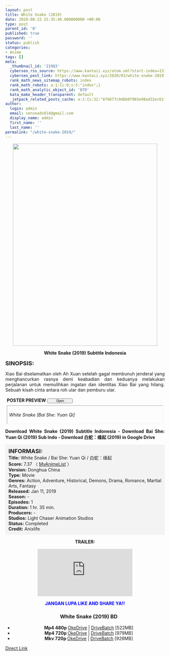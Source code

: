 ```yaml
---
layout: post
title: White Snake (2019)
date: 2020-08-22 15:35:46.000000000 +00:00
type: post
parent_id: '0'
published: true
password: ''
status: publish
categories:
- Anime
tags: []
meta:
  _thumbnail_id: '21983'
  cyberseo_rss_source: https://www.kantaii.xyz/atom.xml?start-index=151&max-results=150
  cyberseo_post_link: https://www.kantaii.xyz/2020/03/white-snake-2019.html
  rank_math_news_sitemap_robots: index
  rank_math_robots: a:1:{i:0;s:5:"index";}
  rank_math_analytic_object_id: '879'
  kata_make_header_transparent: default
  _jetpack_related_posts_cache: a:1:{s:32:"8f6677c9d6b0f903e98ad32ec61f8deb";a:2:{s:7:"expires";i:1657347355;s:7:"payload";a:0:{}}}
author:
  login: admin
  email: senseads014@gmail.com
  display_name: admin
  first_name: ''
  last_name: ''
permalink: "/white-snake-2019/"
---
```

<div class="separator" style="clear: both; text-align: center;"><a href="https://1.bp.blogspot.com/-iUUgZ7C-aCU/XmeNBmQ12mI/AAAAAAAACKU/VTUzoHqvfR83Ke5RD0w3sQEaYK901dXEgCLcBGAsYHQ/s1600/White%2BSnake%2B2.jpg" imageanchor="1" style="margin-left: 1em; margin-right: 1em;"><img border="0" data-original-height="1200" data-original-width="857" height="640" src="{{ site.baseurl }}/assets/2020/08/White%2BSnake%2B2.jpg" width="456" /></a></div>
<p>
<div style="text-align: center;"><b>White Snake (2019) Subtitle Indonesia</b></p>
</div>
<p><b><span style="font-size: large;">SINOPSIS:</span></b>
<div style="text-align: justify;">Xiao Bai diselamatkan oleh Ah Xuan setelah gagal membunuh jenderal yang menghancurkan rasnya demi keabadian dan keduanya melakukan perjalanan untuk memulihkan ingatan dan identitas Xiao Bai yang hilang. Sebuah kisah cinta antara roh ular dan pemburu ular.</p>
<p><a name="more"></a>
<div>
<div style="margin: 5px;">
<div class="smallfont" style="margin-bottom: 2px;"><span style="font-weight: bold;">POSTER PREVIEW</span><input onclick="if (this.parentNode.parentNode.getElementsByTagName('div')[1].getElementsByTagName('div')[0].style.display != '') { this.parentNode.parentNode.getElementsByTagName('div')[1].getElementsByTagName('div')[0].style.display = ''; this.innerText = ''; this.value = ' Close..'; } else { this.parentNode.parentNode.getElementsByTagName('div')[1].getElementsByTagName('div')[0].style.display = 'none'; this.innerText = ''; this.value = ' Clik Here'; }" style="font-size: 10px; margin: 5px; padding: 0px; width: 80px;" type="button" value="Open" /></div>
<div class="alt2" style="border: 1px inset; margin: 0px; padding: 6px;">
<div style="display: none;">
<div class="separator" style="clear: both; text-align: center;"><a href="https://1.bp.blogspot.com/-JGH5gyd_pC8/XmeNdxkcbxI/AAAAAAAACKk/x44b_CpjDzUI1MgHOy5LClLCHTwS9J9jACLcBGAsYHQ/s1600/White%2BSnake%2B1.jpg" imageanchor="1" style="margin-left: 1em; margin-right: 1em;"><img border="0" data-original-height="643" data-original-width="1500" height="274" src="{{ site.baseurl }}/assets/2020/08/White%2BSnake%2B1.jpg" width="640" /></a></div>
<p>
<div class="separator" style="clear: both; text-align: center;"><a href="https://1.bp.blogspot.com/-Txwaxmfi0Wo/XmeNdsSCo2I/AAAAAAAACKc/wK5460ssKfEPw6RGGLgoMtg_fMyBDXMZACLcBGAsYHQ/s1600/White%2BSnake%2B3.jpg" imageanchor="1" style="margin-left: 1em; margin-right: 1em;"><img border="0" data-original-height="1000" data-original-width="714" height="640" src="{{ site.baseurl }}/assets/2020/08/White%2BSnake%2B3.jpg" width="456" /></a></div>
<p>
<div class="separator" style="clear: both; text-align: center;"><a href="https://1.bp.blogspot.com/-M1Glzrmj_aE/XmeNdgd0SiI/AAAAAAAACKg/f-MW_2lKUGkHwxIk5wxtu_jmaDOLaG0rQCLcBGAsYHQ/s1600/White%2BSnake%2B4.jpg" imageanchor="1" style="margin-left: 1em; margin-right: 1em;"><img border="0" data-original-height="1000" data-original-width="714" height="640" src="{{ site.baseurl }}/assets/2020/08/White%2BSnake%2B4.jpg" width="456" /></a></div>
<p>
<div class="separator" style="clear: both; text-align: center;"><a href="https://1.bp.blogspot.com/-gIKCYJE43p4/XmeNeiNXOGI/AAAAAAAACKo/rVgDmh5Su405TDDUn8qWiP5J7zmUKwFJgCLcBGAsYHQ/s1600/White%2BSnake%2B5.jpg" imageanchor="1" style="margin-left: 1em; margin-right: 1em;"><img border="0" data-original-height="1000" data-original-width="714" height="640" src="{{ site.baseurl }}/assets/2020/08/White%2BSnake%2B5.jpg" width="456" /></a></div>
<p>
<div class="separator" style="clear: both; text-align: center;"><a href="https://1.bp.blogspot.com/-7IuccXNXd8g/XmeNettNSKI/AAAAAAAACKs/RuH4zX2NpZoHZQvjjRRpLhF0sIVsR972gCLcBGAsYHQ/s1600/White%2BSnake%2B6.jpg" imageanchor="1" style="margin-left: 1em; margin-right: 1em;"><img border="0" data-original-height="800" data-original-width="571" height="640" src="{{ site.baseurl }}/assets/2020/08/White%2BSnake%2B6.jpg" width="456" /></a></div>
</div>
<p><em>White Snake [Bai She: Yuan Qi]</em></div>
</div>
</div>
<p><b>Download White Snake (2019) Subtitle Indonesia - Download Bai She: Yuan Qi (2019) Sub Indo - Download 白蛇：缘起 (2019) in Google Drive</b></p>
<div style="background-color: #f3f3f3; padding: 10px; text-align: left;"><b><span style="font-size: large;">INFORMASI:</span></b><br /><b>Title:</b> White Snake / Bai She: Yuan Qi / 白蛇：缘起<br /><b>Score:</b> 7.37 〈 <a _blank="" href="https://myanimelist.net/anime/38740/Bai_She__Yuan_Qi?q=white%20snake" target="_blank" rel="noopener">MyAnimeList</a> 〉<br /><b>Version:</b> Donghua China<br /><b>Type:</b> Movie<br /><b>Genres:</b> Action, Adventure, Historical, Demons, Drama, Romance, Martial Arts, Fantasy<br /><b>Released:</b> Jan 11, 2019<br /><b>Season:</b> -<br /><b>Episodes:</b> 1<br /><b>Duration:</b> 1 hr. 35 min.<br /><b>Producers:</b> -<br /><b>Studios:</b> Light Chaser Animation Studios<br /><b>Status:</b> Completed<br /><b>Credit:</b> Anixlife</div>
<p>
<div style="text-align: center;"><b>TRAILER:</b></div>
<p>
<div style="text-align: center;">
<div class="videoyoutube">
<div class="video-responsive"><iframe allowfullscreen="1" class="embedded-video-large" frameborder="0" src="https://www.youtube.com/embed/1C2NCxGfLxc?rel=0"></iframe></div>
</div>
<p>
<div style="text-align: center;"><b><span style="color: blue;">JANGAN LUPA LIKE AND SHARE YA!!</span></b></div>
<div class="dl">
<ul />
<h3 style="text-align: center;">White Snake (2019) BD</h3>
<li style="text-align: center;"><b>Mp4 480p </b><a href="https://semawur.com/g1BY" target="_blank" rel="noopener">OkeDrive</a> | <a href="https://apk.miuiku.com/Mfwbcyr" target="_blank" rel="noopener">DriveBatch</a> [522MB]</li>
<li style="text-align: center;"><b>Mp4 720p </b><a href="https://semawur.com/7IEhsqZ" target="_blank" rel="noopener">OkeDrive</a> | <a href="https://apk.miuiku.com/WcFM" target="_blank" rel="noopener">DriveBatch</a> [979MB]</li>
<li style="text-align: center;"><b>Mkv 720p </b><a href="https://semawur.com/DHak9ioo2NKJ" target="_blank" rel="noopener">OkeDrive</a> | <a href="https://apk.miuiku.com/7yrA1X" target="_blank" rel="noopener">DriveBatch</a> [926MB]</li>
</div>
</div>
</div>
<link rel="stylesheet" href="https://cdnjs.cloudflare.com/ajax/libs/font-awesome/4.7.0/css/font-awesome.min.css" />
<div class="divbtn"> <a href="https://handymansurrender.com/fihup8buzv?key=94550f7ce39444073321dde3b8782f97" class="btn"><i class="fa fa-download"></i> Direct Link</a> </div>
